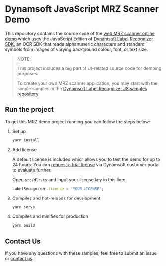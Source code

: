 # Dynamsoft JavaScript MRZ Scanner Demo

This repository contains the source code of the [web MRZ scanner online demo](https://demo.dynamsoft.com/label-recognizer-js/mrz-scanner.html) which uses the JavaScript Edition of [Dynamsoft Label Recognizer SDK](https://www.dynamsoft.com/label-recognition/overview/), an OCR SDK that reads alphanumeric characters and standard symbols from images of varying background colour, font, or text size.


> NOTE:
>
> This project includes a big part of UI-related source code for demoing purposes. 
>
> To create your own MRZ scanner application, you may start with the simple samples in the [Dynamsoft Label Recognizer JS samples repository](https://github.com/Dynamsoft/label-recognizer-javascript-samples).

## Run the project

To get this MRZ demo project running, you can follow the steps below:

1. Set up

    ```cmd
    yarn install
    ```

2. Add license

    A default license is included which allows you to test the demo for up to 24 hours. You can [request a trial license](https://www.dynamsoft.com/customer/license/trialLicense?product=dlr) via Dynamsoft customer portal to evaluate further.

    Open `src/dlr.ts` and input your license key in this line:

    ```ts
    LabelRecognizer.license = 'YOUR LICENSE';
    ```

3. Compiles and hot-reloads for development

    ```cmd
    yarn serve
    ```

4. Compiles and minifies for production

    ```cmd
    yarn build
    ```

## Contact Us

If you have any questions with these samples, feel free to submit an issue or [contact us](https://www.dynamsoft.com/company/contact/).
